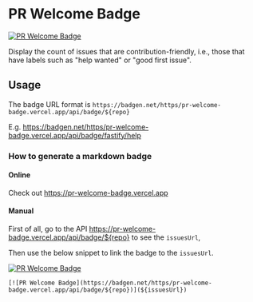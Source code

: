 # PR Welcome Badge

[![PR Welcome Badge](https://badgen.net/https/pr-welcome-badge.vercel.app/api/badge/sinchang/pr-welcome-badge)](https://github.com/sinchang/pr-welcome-badge/issues?$q=archived%3Afalse%2Bis%3Aissue%2Bis%3Aopen%2Bsort%3Aupdated-desc%2Blabel%3A%22help%20wanted%22%2C%22good%20first%20issue%22)

Display the count of issues that are contribution-friendly, i.e., those that have labels such as "help wanted" or "good first issue".

## Usage

The badge URL format is `https://badgen.net/https/pr-welcome-badge.vercel.app/api/badge/${repo}`

E.g. https://badgen.net/https/pr-welcome-badge.vercel.app/api/badge/fastify/help

### How to generate a markdown badge

#### Online

Check out https://pr-welcome-badge.vercel.app

#### Manual

First of all, go to the API https://pr-welcome-badge.vercel.app/api/badge/${repo} to see the `issuesUrl`,

Then use the below snippet to link the badge to the `issuesUrl`.

[![PR Welcome Badge](https://badgen.net/https/pr-welcome-badge.vercel.app/api/badge/fastify/help)](https://github.com/fastify/help/issues?q=archived:false+is:issue+is:open+sort:updated-desc+label:%22help%20wanted%22,%22good%20first%20issue%22)

```
[![PR Welcome Badge](https://badgen.net/https/pr-welcome-badge.vercel.app/api/badge/${repo})](${issuesUrl})
```
